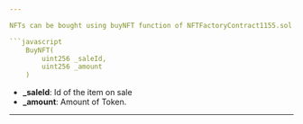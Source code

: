 ```yaml
---

NFTs can be bought using buyNFT function of NFTFactoryContract1155.sol contract.

```javascript
    BuyNFT(
        uint256 _saleId,
        uint256 _amount
    )
```

- **\_saleId**: Id of the item on sale
- **\_amount**: Amount of Token.

---
```

